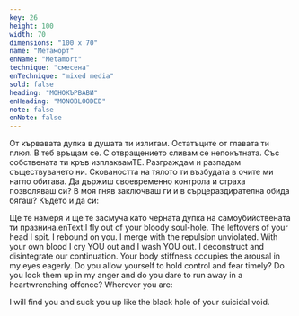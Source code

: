 ```yaml
---
key: 26
height: 100
width: 70
dimensions: "100 x 70"
name: "Метаморт"
enName: "Metamort"
technique: "смесена"
enTechnique: "mixed media"
sold: false
heading: "МОНОКЪРВАВИ"
enHeading: "MONOBLOODED"
note: false
enNote: false
---
```

От кървавата дупка в душата ти излитам. Остатъците от главата ти плюя. В теб връщам се. С отвращението сливам се непокътната. Със собствената ти кръв изплаквамТЕ. Разграждам и разпадам съществуването ни. Сковаността на тялото ти възбудата в очите ми нагло обитава. Да държиш своевременно контрола и страха позволяваш си? В моя гняв заключваш ги и в сърцераздирателна обида бягаш?
Където и да си: 

Ще те намеря и ще те засмуча като черната дупка на самоубийствената ти празнина.enText:I fly out of your bloody soul-hole. The leftovers of your head I spit. I rebound on you. I merge with the repulsion unviolated. With your own blood I cry YOU out and I wash YOU out. I deconstruct and disintegrate our continuation. Your body stiffness occupies the arousal in my eyes eagerly. Do you allow yourself to hold control and fear timely? Do you lock them up in my anger and do you dare to run away in a heartwrenching offence?
Wherever you are:

I will find you and suck you up like the black hole of your suicidal void.